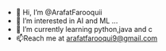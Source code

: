 - 👋 Hi, I’m @ArafatFarooquii
- 👀 I’m interested in AI and ML ...
- 🌱 I’m currently learning python,java and c
- 📫Reach me at arafatfarooqui9@gmail.com

<!---
ArafatFarooquii/ArafatFarooquii is a ✨ special ✨ repository because its `README.md` (this file) appears on your GitHub profile.
You can click the Preview link to take a look at your changes.
--->
